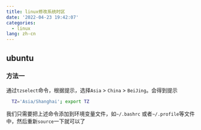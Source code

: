 ```yaml
---
title: linux修改系统时区
date: '2022-04-23 19:42:07'
categories:
  - linux
lang: zh-cn
---
```


## ubuntu

### 方法一

通过`tzselect`命令，根据提示，选择`Asia` > `China` > `BeiJing`。会得到提示

```bash
  TZ='Asia/Shanghai'; export TZ
```

我们只需要把上述命令添加到环境变量文件，如`~/.bashrc` 或者`~/.profile`等文件中，然后重新`source`一下就可以了

<!-- more -->
